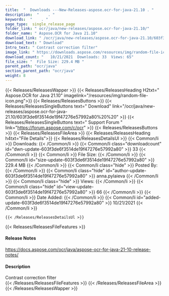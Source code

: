 ```yaml
---
title:  "  Downloads ---New-Releases-aspose.ocr-for-java-21.10 . " 
description:  "    . " 
keywords:  "    . " 
page_type:  single_release_page
folder_link: " ocr/java/new-releases/aspose.ocr-for-java-21.10/"
folder_name: " Aspose.OCR for Java 21.10"
download_link: " /ocr/java/new-releases/aspose.ocr-for-java-21.10/603f3de6f3514de19f47276e57992a80"
download_text: " Download"
Intro_text: " Contrast correction filter"
image_link: " https://downloads.aspose.com/resources/img/random-file-icon.png"
download_count: "   10/21/2021  Downloads: 33  Views: 65"
file_size: "  File Size: 229.4 MB "
parent_path: "ocr/java"
section_parent_path: "ocr/java"
weight: 8 
---
```


{{< Releases/ReleasesWapper >}}
  {{< Releases/ReleasesHeading H2txt=" Aspose.OCR for Java 21.10" imagelink="/resources/img/random-file-icon.png">}}
  {{< Releases/ReleasesButtons >}}
    {{< Releases/ReleasesSingleButtons text=" Download" link="/ocr/java/new-releases/aspose.ocr-for-java-21.10/603f3de6f3514de19f47276e57992a80%20%20" >}}
    {{< Releases/ReleasesSingleButtons text=" Support Forum " link="https://forum.aspose.com/c/ocr" >}}
  {{< Releases/ReleasesButtons >}}
  {{< Releases/ReleasesFileArea >}}
    {{< Releases/ReleasesHeading h4txt="File Details">}}
    {{< Releases/ReleasesDetailsUl >}}
            {{< Common/li  >}} Downloads: {{< /Common/li >}} 
      {{< Common/li class="downloadcount" id="dwn-update-603f3de6f3514de19f47276e57992a80" >}} 33 {{< /Common/li >}} 
      {{< Common/li  >}} File Size: {{< /Common/li >}} 
      {{< Common/li id="size-update-603f3de6f3514de19f47276e57992a80" >}} 229.4 MB {{< /Common/li >}} 
      {{< Common/li  class="hide" >}} Posted By: {{< /Common/li >}} 
      {{< Common/li class="hide" id="author-update-603f3de6f3514de19f47276e57992a80" >}} anna.pylaieva {{< /Common/li >}} 
      {{< Common/li class="hide"  >}} Views: {{< /Common/li >}} 
      {{< Common/li class="hide" id="view-update-603f3de6f3514de19f47276e57992a80" >}} 66 {{< /Common/li >}} 
      {{< Common/li  >}} Date Added: {{< /Common/li >}} 
      {{< Common/li id="added-update-603f3de6f3514de19f47276e57992a80" >}} 10/21/2021 {{< /Common/li >}} 

    {{< /Releases/ReleasesDetailsUl >}}

  {{< Releases/ReleasesFileFeatures >}}
      <h4>Release Notes</h4><div><a href="https://docs.aspose.com/ocr/java/aspose-ocr-for-java-21-10-release-notes/">https://docs.aspose.com/ocr/java/aspose-ocr-for-java-21-10-release-notes/</a></div><h4>Description</h4><div class="HTMLDescription">Contrast correction filter</div>
  {{< /Releases/ReleasesFileFeatures >}}
 {{< /Releases/ReleasesFileArea >}}
{{< /Releases/ReleasesWapper >}}


